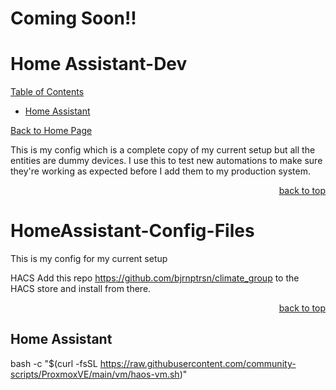 # Coming Soon!!



<a id="readme_top"></a>
# Home Assistant-Dev



<summary><u>Table of Contents</u></summary>

+ <a href="#Home_Assitant">Home Assistant</a>




<a href="https://github.com/HomeStudiosDIY/HomeStudiosDIY/blob/main/README.md">Back to Home Page</a>






This is my config which is a complete copy of my current setup but all the entities are dummy devices. I use this to test new automations to make sure they're working as expected before I add them to my production system.



<p align="right"><a href="#readme_top">back to top</a></p>

# HomeAssistant-Config-Files





This is my config for my current setup  






HACS Add this repo https://github.com/bjrnptrsn/climate_group to the HACS store and install from there.




<p align="right"><a href="#readme_top">back to top</a></p>


## Home Assistant
<a id="about-the-project"></a>

bash -c "$(curl -fsSL https://raw.githubusercontent.com/community-scripts/ProxmoxVE/main/vm/haos-vm.sh)"
